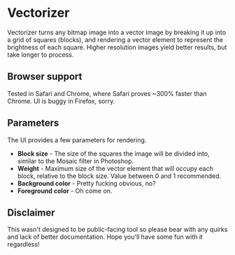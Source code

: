 # Vectorizer

Vectorizer turns any bitmap image into a vector image by breaking it up into a grid of squares (blocks), and rendering a vector element to represent the brightness of each square. Higher resolution images yield better results, but take longer to process.

## Browser support
Tested in Safari and Chrome, where Safari proves ~300% faster than Chrome. UI is buggy in Firefox, sorry.

## Parameters
The UI provides a few parameters for rendering.

* **Block size** - The size of the squares the image will be divided into, similar to the Mosaic filter in Photoshop.
* **Weight** - Maximum size of the vector element that will occupy each block, relative to the block size. Value between 0 and 1 recommended.
* **Background color** - Pretty fucking obvious, no?
* **Foreground color** - Oh come on.

## Disclaimer
This wasn't designed to be public-facing tool so please bear with any quirks and lack of better documentation. Hope you'll have some fun with it regardless!